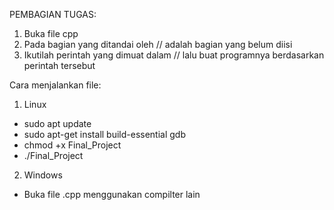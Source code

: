 PEMBAGIAN TUGAS:
1. Buka file cpp
2. Pada bagian yang ditandai oleh // adalah bagian yang belum diisi
3. Ikutilah perintah yang dimuat dalam // lalu buat programnya berdasarkan perintah tersebut

Cara menjalankan file:
1. Linux
- sudo apt update
- sudo apt-get install build-essential gdb
- chmod +x Final_Project
- ./Final_Project
2. Windows
- Buka file .cpp menggunakan compilter lain
